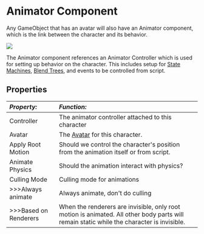 Animator Component
==================


Any GameObject that has an avatar will also have an <span class=component>Animator</span> component, which is the link between the character and its behavior. 


![](http://docwiki.hq.unity3d.com/uploads/Main/MecanimAnimatorComponent.png)  

The <span class=component>Animator</span> component references an <span class=component>Animator Controller</span> which is used for setting up behavior on the character. This includes setup for [State Machines](AnimationStateMachines.md), [Blend Trees](AnimationBlendTrees.md), and events to be controlled from script.

Properties
----------



|**_Property:_** |**_Function:_** |
|:---|:---|
|<span class=component>Controller</span>  |The animator controller attached to this character|
|<span class=component>Avatar</span> |The [Avatar](class-Avatar.md) for this character. 
|<span class=component>Apply Root Motion</span> |Should we control the character's position from the animation itself or from script. 
|<span class=component>Animate Physics</span> |Should the animation interact with physics? |
|<span class=component>Culling Mode</span> |Culling mode for animations|
|>>><span class=component>Always animate</span>|Always animate, don't do culling|
|>>><span class=component>Based on Renderers</span>|When the renderers are invisible, only root motion is animated. All other body parts will remain static while the character is invisible. |

